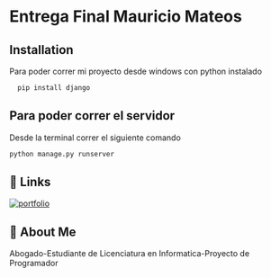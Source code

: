 # Entrega Final Mauricio Mateos

## Installation

Para poder correr mi proyecto desde windows con python instalado

```bash
  pip install django
```
## Para poder correr el servidor 

Desde la terminal correr el siguiente comando

```bash
python manage.py runserver
```

## 🔗 Links
[![portfolio](https://img.shields.io/badge/my_portfolio-000?style=for-the-badge&logo=ko-fi&logoColor=white)](https://github.com/mauriciomateos/Tercera-pre-entrega-Mateos/)

## 🚀 About Me
Abogado-Estudiante de Licenciatura en Informatica-Proyecto de Programador

